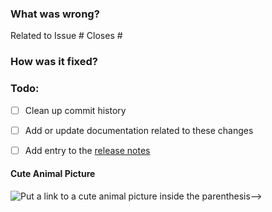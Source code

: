 ### What was wrong?

Related to Issue #
Closes #

### How was it fixed?

### Todo:

- [ ] Clean up commit history

- [ ] Add or update documentation related to these changes

- [ ] Add entry to the [release notes](https://github.com/ethereum/py-geth/blob/main/newsfragments/README.md)

#### Cute Animal Picture

![Put a link to a cute animal picture inside the parenthesis-->](<>)
